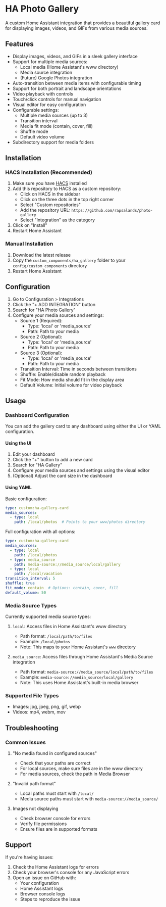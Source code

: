 # HA Photo Gallery

A custom Home Assistant integration that provides a beautiful gallery card for displaying images, videos, and GIFs from various media sources.

## Features

- Display images, videos, and GIFs in a sleek gallery interface
- Support for multiple media sources:
  - Local media (Home Assistant's www directory)
  - Media source integration
  - (Future) Google Photos integration
- Auto-transition between media items with configurable timing
- Support for both portrait and landscape orientations
- Video playback with controls
- Touch/click controls for manual navigation
- Visual editor for easy configuration
- Configurable settings:
  - Multiple media sources (up to 3)
  - Transition interval
  - Media fit mode (contain, cover, fill)
  - Shuffle mode
  - Default video volume
- Subdirectory support for media folders

## Installation

### HACS Installation (Recommended)

1. Make sure you have [HACS](https://hacs.xyz/) installed
2. Add this repository to HACS as a custom repository:
   - Click on HACS in the sidebar
   - Click on the three dots in the top right corner
   - Select "Custom repositories"
   - Add the repository URL: `https://github.com/rapsalands/photo-gallery`
   - Select "Integration" as the category
3. Click on "Install"
4. Restart Home Assistant

### Manual Installation

1. Download the latest release
2. Copy the `custom_components/ha_gallery` folder to your `config/custom_components` directory
3. Restart Home Assistant

## Configuration

1. Go to Configuration > Integrations
2. Click the "+ ADD INTEGRATION" button
3. Search for "HA Photo Gallery"
4. Configure your media sources and settings:
   - Source 1 (Required):
     - Type: 'local' or 'media_source'
     - Path: Path to your media
   - Source 2 (Optional):
     - Type: 'local' or 'media_source'
     - Path: Path to your media
   - Source 3 (Optional):
     - Type: 'local' or 'media_source'
     - Path: Path to your media
   - Transition Interval: Time in seconds between transitions
   - Shuffle: Enable/disable random playback
   - Fit Mode: How media should fit in the display area
   - Default Volume: Initial volume for video playback

## Usage

### Dashboard Configuration

You can add the gallery card to any dashboard using either the UI or YAML configuration.

#### Using the UI
1. Edit your dashboard
2. Click the "+" button to add a new card
3. Search for "HA Gallery"
4. Configure your media sources and settings using the visual editor
5. (Optional) Adjust the card size in the dashboard

#### Using YAML

Basic configuration:
```yaml
type: custom:ha-gallery-card
media_sources:
  - type: local
    path: /local/photos  # Points to your www/photos directory
```

Full configuration with all options:
```yaml
type: custom:ha-gallery-card
media_sources:
  - type: local
    path: /local/photos
  - type: media_source
    path: media-source://media_source/local/gallery
  - type: local
    path: /local/vacation
transition_interval: 5
shuffle: true
fit_mode: contain  # Options: contain, cover, fill
default_volume: 50
```

### Media Source Types

Currently supported media source types:

1. `local`: Access files in Home Assistant's www directory
   - Path format: `/local/path/to/files`
   - Example: `/local/photos`
   - Note: This maps to your Home Assistant's `www` directory

2. `media_source`: Access files through Home Assistant's Media Source integration
   - Path format: `media-source://media_source/local/path/to/files`
   - Example: `media-source://media_source/local/gallery`
   - Note: This uses Home Assistant's built-in media browser

### Supported File Types

- Images: jpg, jpeg, png, gif, webp
- Videos: mp4, webm, mov

## Troubleshooting

### Common Issues

1. "No media found in configured sources"
   - Check that your paths are correct
   - For local sources, make sure files are in the www directory
   - For media sources, check the path in Media Browser

2. "Invalid path format"
   - Local paths must start with `/local/`
   - Media source paths must start with `media-source://media_source/`

3. Images not displaying
   - Check browser console for errors
   - Verify file permissions
   - Ensure files are in supported formats

## Support

If you're having issues:
1. Check the Home Assistant logs for errors
2. Check your browser's console for any JavaScript errors
3. Open an issue on GitHub with:
   - Your configuration
   - Home Assistant logs
   - Browser console logs
   - Steps to reproduce the issue
